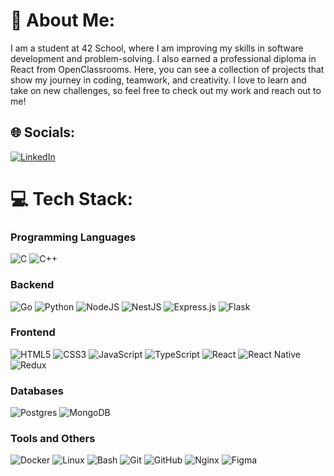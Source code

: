 # 💫 About Me:
I am a student at 42 School, where I am improving my skills in software development and problem-solving. I also earned a professional diploma in React from OpenClassrooms. Here, you can see a collection of projects that show my journey in coding, teamwork, and creativity. I love to learn and take on new challenges, so feel free to check out my work and reach out to me!


## 🌐 Socials:
[![LinkedIn](https://img.shields.io/badge/LinkedIn-%230077B5.svg?logo=linkedin&logoColor=white)](https://www.linkedin.com/public-profile/settings?trk=d_flagship3_profile_self_view_public_profile) 

# 💻 Tech Stack:
### Programming Languages
![C](https://img.shields.io/badge/c-%2300599C.svg?style=plastic&logo=c&logoColor=white) ![C++](https://img.shields.io/badge/c++-%2300599C.svg?style=plastic&logo=c%2B%2B&logoColor=white)

### Backend
![Go](https://img.shields.io/badge/go-%2300ADD8.svg?style=plastic&logo=go&logoColor=white)  ![Python](https://img.shields.io/badge/python-3670A0?style=plastic&logo=python&logoColor=ffdd54)  ![NodeJS](https://img.shields.io/badge/node.js-6DA55F?style=plastic&logo=node.js&logoColor=white) ![NestJS](https://img.shields.io/badge/nestjs-%23E0234E.svg?style=plastic&logo=nestjs&logoColor=white) ![Express.js](https://img.shields.io/badge/express.js-%23404d59.svg?style=plastic&logo=express&logoColor=%2361DAFB) ![Flask](https://img.shields.io/badge/flask-%23000.svg?style=plastic&logo=flask&logoColor=white)

### Frontend
![HTML5](https://img.shields.io/badge/html5-%23E34F26.svg?style=plastic&logo=html5&logoColor=white)  ![CSS3](https://img.shields.io/badge/css3-%231572B6.svg?style=plastic&logo=css3&logoColor=white)  ![JavaScript](https://img.shields.io/badge/javascript-%23323330.svg?style=plastic&logo=javascript&logoColor=%23F7DF1E)  ![TypeScript](https://img.shields.io/badge/typescript-%23007ACC.svg?style=plastic&logo=typescript&logoColor=white)  ![React](https://img.shields.io/badge/react-%2320232a.svg?style=plastic&logo=react&logoColor=%2361DAFB)  ![React Native](https://img.shields.io/badge/react_native-%2320232a.svg?style=plastic&logo=react&logoColor=%2361DAFB)  ![Redux](https://img.shields.io/badge/redux-%23593d88.svg?style=plastic&logo=redux&logoColor=white)

### Databases
![Postgres](https://img.shields.io/badge/postgres-%23316192.svg?style=plastic&logo=postgresql&logoColor=white) ![MongoDB](https://img.shields.io/badge/mongodb-%2347A248.svg?style=plastic&logo=mongodb&logoColor=white)


### Tools and Others
![Docker](https://img.shields.io/badge/docker-%232496ED.svg?style=plastic&logo=docker&logoColor=white) ![Linux](https://img.shields.io/badge/linux-%234B8BBE.svg?style=plastic&logo=linux&logoColor=white) ![Bash](https://img.shields.io/badge/bash-%234EAA25.svg?style=plastic&logo=gnu-bash&logoColor=white) ![Git](https://img.shields.io/badge/git-%23F05033.svg?style=plastic&logo=git&logoColor=white) ![GitHub](https://img.shields.io/badge/github-%23121011.svg?style=plastic&logo=github&logoColor=white) ![Nginx](https://img.shields.io/badge/nginx-%23009639.svg?style=plastic&logo=nginx&logoColor=white)  ![Figma](https://img.shields.io/badge/figma-%23F24E1E.svg?style=plastic&logo=figma&logoColor=white)

<!-- Proudly created with GPRM ( https://gprm.itsvg.in ) -->
